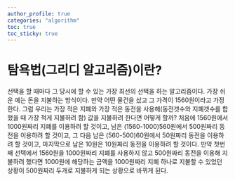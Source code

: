 ```yaml
---
author_profile: true
categories: "algorithm"
toc: true
toc_sticky: true
---
```


# 탐욕법(그리디 알고리즘)이란?
선택을 할 때마다 그 당시에 할 수 있는 가장 최선의 선택을 하는 알고리즘이다. 가장 쉬운 예는 돈을 지불하는 방식이다. 만약 어떤 물건을 샀고 그 가격이 1560원이라고 가정한다. 그럼 우리는 가장 적은 지폐와 가장 적은 동전을 사용해(동전갯수와 지폐갯수를 합했을 때 가장 적게 지불하려 함) 값을 지불하려 한다면 어떻게 할까? 처음에 1560원에서 1000원짜리 지폐를 이용하려 할 것이고, 남은 (1560-1000)560원에서 500원짜리 동전을 이용하려 할 것이고, 그 다음 남은 (560-500)60원에서 50원짜리 동전을 이용하려 할 것이고, 마지막으로 남은 10원은 10원짜리 동전을 이용하려 할 것이다. 만약 첫번째 선택에서 1560원을 1000원짜리 지폐를 사용하지 않고 500원짜리 동전을 이용해 지불하려 했다면 1000원에 해당하는 금액을 1000원짜리 지폐 하나로 지불할 수 있었던 상황이 500원짜리 두개로 지불하게 되는 상황으로 바뀌게 된다. 




